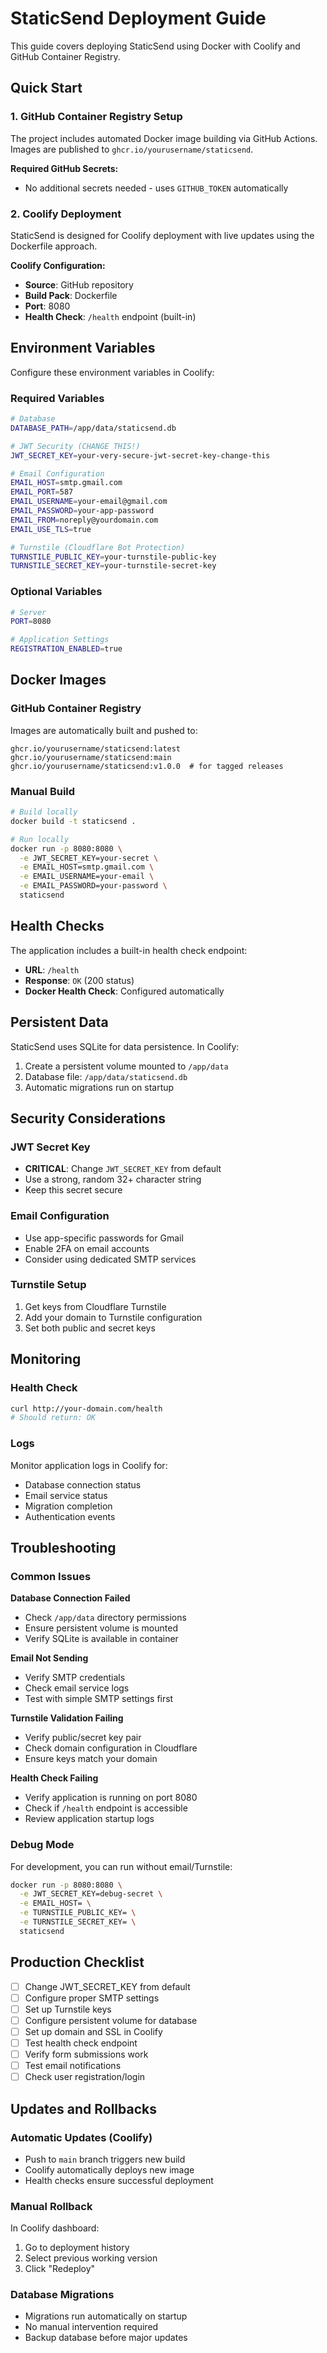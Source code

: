 # StaticSend Deployment Guide

This guide covers deploying StaticSend using Docker with Coolify and GitHub Container Registry.

## Quick Start

### 1. GitHub Container Registry Setup

The project includes automated Docker image building via GitHub Actions. Images are published to `ghcr.io/yourusername/staticsend`.

**Required GitHub Secrets:**
- No additional secrets needed - uses `GITHUB_TOKEN` automatically

### 2. Coolify Deployment

StaticSend is designed for Coolify deployment with live updates using the Dockerfile approach.

**Coolify Configuration:**
- **Source**: GitHub repository
- **Build Pack**: Dockerfile
- **Port**: 8080
- **Health Check**: `/health` endpoint (built-in)

## Environment Variables

Configure these environment variables in Coolify:

### Required Variables
```bash
# Database
DATABASE_PATH=/app/data/staticsend.db

# JWT Security (CHANGE THIS!)
JWT_SECRET_KEY=your-very-secure-jwt-secret-key-change-this

# Email Configuration
EMAIL_HOST=smtp.gmail.com
EMAIL_PORT=587
EMAIL_USERNAME=your-email@gmail.com
EMAIL_PASSWORD=your-app-password
EMAIL_FROM=noreply@yourdomain.com
EMAIL_USE_TLS=true

# Turnstile (Cloudflare Bot Protection)
TURNSTILE_PUBLIC_KEY=your-turnstile-public-key
TURNSTILE_SECRET_KEY=your-turnstile-secret-key
```

### Optional Variables
```bash
# Server
PORT=8080

# Application Settings
REGISTRATION_ENABLED=true
```

## Docker Images

### GitHub Container Registry
Images are automatically built and pushed to:
```
ghcr.io/yourusername/staticsend:latest
ghcr.io/yourusername/staticsend:main
ghcr.io/yourusername/staticsend:v1.0.0  # for tagged releases
```

### Manual Build
```bash
# Build locally
docker build -t staticsend .

# Run locally
docker run -p 8080:8080 \
  -e JWT_SECRET_KEY=your-secret \
  -e EMAIL_HOST=smtp.gmail.com \
  -e EMAIL_USERNAME=your-email \
  -e EMAIL_PASSWORD=your-password \
  staticsend
```

## Health Checks

The application includes a built-in health check endpoint:
- **URL**: `/health`
- **Response**: `OK` (200 status)
- **Docker Health Check**: Configured automatically

## Persistent Data

StaticSend uses SQLite for data persistence. In Coolify:
1. Create a persistent volume mounted to `/app/data`
2. Database file: `/app/data/staticsend.db`
3. Automatic migrations run on startup

## Security Considerations

### JWT Secret Key
- **CRITICAL**: Change `JWT_SECRET_KEY` from default
- Use a strong, random 32+ character string
- Keep this secret secure

### Email Configuration
- Use app-specific passwords for Gmail
- Enable 2FA on email accounts
- Consider using dedicated SMTP services

### Turnstile Setup
1. Get keys from Cloudflare Turnstile
2. Add your domain to Turnstile configuration
3. Set both public and secret keys

## Monitoring

### Health Check
```bash
curl http://your-domain.com/health
# Should return: OK
```

### Logs
Monitor application logs in Coolify for:
- Database connection status
- Email service status
- Migration completion
- Authentication events

## Troubleshooting

### Common Issues

**Database Connection Failed**
- Check `/app/data` directory permissions
- Ensure persistent volume is mounted
- Verify SQLite is available in container

**Email Not Sending**
- Verify SMTP credentials
- Check email service logs
- Test with simple SMTP settings first

**Turnstile Validation Failing**
- Verify public/secret key pair
- Check domain configuration in Cloudflare
- Ensure keys match your domain

**Health Check Failing**
- Verify application is running on port 8080
- Check if `/health` endpoint is accessible
- Review application startup logs

### Debug Mode
For development, you can run without email/Turnstile:
```bash
docker run -p 8080:8080 \
  -e JWT_SECRET_KEY=debug-secret \
  -e EMAIL_HOST= \
  -e TURNSTILE_PUBLIC_KEY= \
  -e TURNSTILE_SECRET_KEY= \
  staticsend
```

## Production Checklist

- [ ] Change JWT_SECRET_KEY from default
- [ ] Configure proper SMTP settings
- [ ] Set up Turnstile keys
- [ ] Configure persistent volume for database
- [ ] Set up domain and SSL in Coolify
- [ ] Test health check endpoint
- [ ] Verify form submissions work
- [ ] Test email notifications
- [ ] Check user registration/login

## Updates and Rollbacks

### Automatic Updates (Coolify)
- Push to `main` branch triggers new build
- Coolify automatically deploys new image
- Health checks ensure successful deployment

### Manual Rollback
In Coolify dashboard:
1. Go to deployment history
2. Select previous working version
3. Click "Redeploy"

### Database Migrations
- Migrations run automatically on startup
- No manual intervention required
- Backup database before major updates
